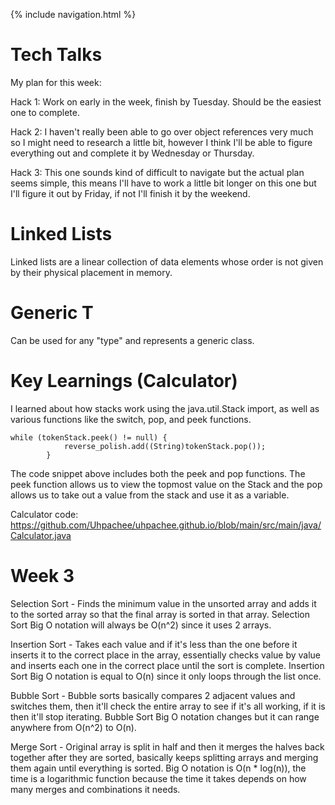 {% include navigation.html %}


# Tech Talks

My plan for this week:

Hack 1: Work on early in the week, finish by Tuesday. Should be the easiest one to complete.

Hack 2: I haven't really been able to go over object references very much so I might need to research a little bit, however I think I'll be able to figure everything out and complete it by Wednesday or Thursday.

Hack 3: This one sounds kind of difficult to navigate but the actual plan seems simple, this means I'll have to work a little bit longer on this one but I'll figure it out by Friday, if not I'll finish it by the weekend.

# Linked Lists
Linked lists are a linear collection of data elements whose order is not given by their physical placement in memory.

# Generic T
Can be used for any "type" and represents a generic class.

# Key Learnings (Calculator)
I learned about how stacks work using the java.util.Stack import, as well as various functions like the switch, pop, and peek functions.
```
while (tokenStack.peek() != null) {
            reverse_polish.add((String)tokenStack.pop());
        }
```
The code snippet above includes both the peek and pop functions. The peek function allows us to view the topmost value on the Stack and the pop allows us to take out a value from the stack and use it as a variable.

Calculator code: https://github.com/Uhpachee/uhpachee.github.io/blob/main/src/main/java/Calculator.java

# Week 3
Selection Sort - Finds the minimum value in the unsorted array and adds it to the sorted array so that the final array is sorted in that array. Selection Sort Big O notation will always be O(n^2) since it uses 2 arrays.

Insertion Sort - Takes each value and if it's less than the one before it inserts it to the correct place in the array, essentially checks value by value and inserts each one in the correct place until the sort is complete. Insertion Sort Big O notation is equal to O(n) since it only loops through the list once.

Bubble Sort - Bubble sorts basically compares 2 adjacent values and switches them, then it'll check the entire array to see if it's all working, if it is then it'll stop iterating. Bubble Sort Big O notation changes but it can range anywhere from O(n^2) to O(n).

Merge Sort - Original array is split in half and then it merges the halves back together after they are sorted, basically keeps splitting arrays and merging them again until everything is sorted. Big O notation is O(n * log(n)), the time is a logarithmic function because the time it takes depends on how many merges and combinations it needs.
